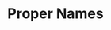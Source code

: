 ---
word: "true"

title: "Proper Names"

categories: ['']

tags: ['Proper', 'Names']

arwords: 'أسماء الأعلام'

arexps: []

enwords: ['Proper Names']

enexps: []

arlexicons: 'أ'

enlexicons: 'P'

authors: ['Ruqayya Roshdy']

translators: ['']

citations: 'مقدمة في حوسبة اللغة العربية'

sources: 'مركز الملك عبدالله بن عبدالعزيز الدولي لخدمة اللغة العربية'

slug: ""
---